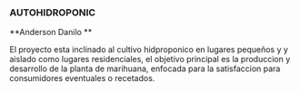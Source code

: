 ### AUTOHIDROPONIC
 **Anderson Danilo **

El proyecto esta inclinado al cultivo hidproponico en lugares pequeños y 
y aislado como lugares residenciales, el objetivo principal es la produccion 
y desarrollo de la planta de marihuana, enfocada para la satisfaccion para
consumidores eventuales o recetados.
